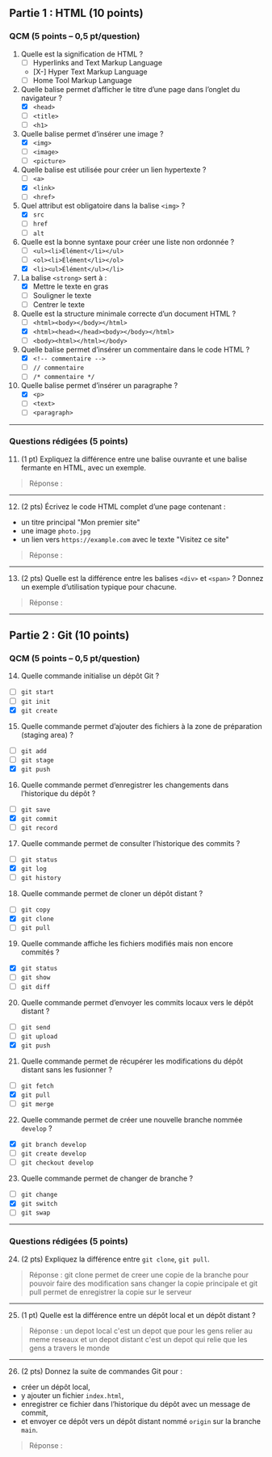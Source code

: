 ## Partie 1 : HTML (10 points)

### QCM (5 points – 0,5 pt/question)

1. Quelle est la signification de HTML ?  
   - [ ] Hyperlinks and Text Markup Language  
   - [X-] Hyper Text Markup Language  
   - [ ] Home Tool Markup Language  

2. Quelle balise permet d’afficher le titre d’une page dans l’onglet du navigateur ?  
   - [X] `<head>`  
   - [ ] `<title>`  
   - [ ] `<h1>`  

3. Quelle balise permet d’insérer une image ?  
   - [X] `<img>`  
   - [ ] `<image>`  
   - [ ] `<picture>`  

4. Quelle balise est utilisée pour créer un lien hypertexte ?  
   - [ ] `<a>`  
   - [X] `<link>`  
   - [ ] `<href>`  

5. Quel attribut est obligatoire dans la balise `<img>` ?  
   - [X] `src`  
   - [ ] `href`  
   - [ ] `alt`  

6. Quelle est la bonne syntaxe pour créer une liste non ordonnée ?  
   - [ ] `<ul><li>Élément</li></ul>`  
   - [ ] `<ol><li>Élément</li></ol>`  
   - [X] `<li><ul>Élément</ul></li>`  

7. La balise `<strong>` sert à :  
   - [X] Mettre le texte en gras  
   - [ ] Souligner le texte  
   - [ ] Centrer le texte  

8. Quelle est la structure minimale correcte d’un document HTML ?  
   - [ ] `<html><body></body></html>`  
   - [X] `<html><head></head><body></body></html>`  
   - [ ] `<body><html></html></body>`  

9. Quelle balise permet d’insérer un commentaire dans le code HTML ?  
   - [X] `<!-- commentaire -->`  
   - [ ] `// commentaire`  
   - [ ] `/* commentaire */`  

10. Quelle balise permet d’insérer un paragraphe ?  
    - [X] `<p>`  
    - [ ] `<text>`  
    - [ ] `<paragraph>`  

---

### Questions rédigées (5 points)

11. (1 pt) Expliquez la différence entre une balise ouvrante et une balise fermante en HTML, avec un exemple.  

> Réponse :  
> 

---

12. (2 pts) Écrivez le code HTML complet d’une page contenant :
- un titre principal "Mon premier site"
- une image `photo.jpg`
- un lien vers `https://example.com` avec le texte "Visitez ce site"

> Réponse :  
>  




---

13. (2 pts) Quelle est la différence entre les balises `<div>` et `<span>` ? Donnez un exemple d’utilisation typique pour chacune.  

> Réponse :  
> 

---

## Partie 2 : Git (10 points)

### QCM (5 points – 0,5 pt/question)

14. Quelle commande initialise un dépôt Git ?  
   - [ ] `git start`  
   - [ ] `git init`  
   - [X] `git create`  

15. Quelle commande permet d’ajouter des fichiers à la zone de préparation (staging area) ?  
   - [ ] `git add`  
   - [ ] `git stage`  
   - [X] `git push`  

16. Quelle commande permet d’enregistrer les changements dans l’historique du dépôt ?  
   - [ ] `git save`  
   - [X] `git commit`  
   - [ ] `git record`  

17. Quelle commande permet de consulter l’historique des commits ?  
   - [ ] `git status`  
   - [X] `git log`  
   - [ ] `git history`  

18. Quelle commande permet de cloner un dépôt distant ?  
   - [ ] `git copy`  
   - [X] `git clone`  
   - [ ] `git pull`  

19. Quelle commande affiche les fichiers modifiés mais non encore commités ?  
   - [X] `git status`  
   - [ ] `git show`  
   - [ ] `git diff`  

20. Quelle commande permet d’envoyer les commits locaux vers le dépôt distant ?  
   - [ ] `git send`  
   - [ ] `git upload`  
   - [X] `git push`  

21. Quelle commande permet de récupérer les modifications du dépôt distant sans les fusionner ?  
   - [ ] `git fetch`  
   - [X] `git pull`  
   - [ ] `git merge`  

22. Quelle commande permet de créer une nouvelle branche nommée `develop` ?  
   - [X] `git branch develop`  
   - [ ] `git create develop`  
   - [ ] `git checkout develop`  

23. Quelle commande permet de changer de branche ?  
   - [ ] `git change`  
   - [X] `git switch`  
   - [ ] `git swap`  

---

### Questions rédigées (5 points)

24. (2 pts) Expliquez la différence entre `git clone`, `git pull`.  

> Réponse :  git clone permet de creer une copie de la branche pour pouvoir faire des modification sans changer la copie principale et git pull permet de enregistrer la copie sur le serveur     
> 

---

25. (1 pt) Quelle est la différence entre un dépôt local et un dépôt distant ?  

> Réponse :  un depot local c'est un depot que pour les gens relier au meme reseaux et un depot distant c'est un depot qui relie que les gens a travers le monde 
> 

---

26. (2 pts) Donnez la suite de commandes Git pour :
- créer un dépôt local,  
- y ajouter un fichier `index.html`,  
- enregistrer ce fichier dans l’historique du dépôt avec un message de commit,  
- et envoyer ce dépôt vers un dépôt distant nommé `origin` sur la branche `main`.  

> Réponse :  
> 
